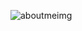 ![aboutmeimg](https://user-images.githubusercontent.com/50078845/130334640-f716ca6d-1a3f-4d65-90b7-5a514cb61071.png)

